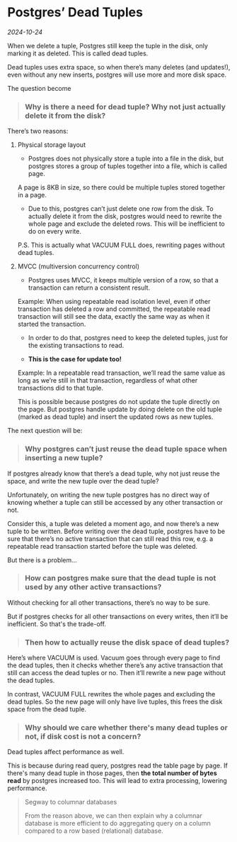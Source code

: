 # Postgres’ Dead Tuples

*2024-10-24*

When we delete a tuple, Postgres still keep the tuple in the disk, only marking it as deleted. This is called dead tuples.

Dead tuples uses extra space, so when there’s many deletes (and updates!), even without any new inserts, postgres will use more and more disk space. 

The question become

> ### Why is there a need for dead tuple? Why not just actually delete it from the disk?
>

There’s two reasons:

1. Physical storage layout
    - Postgres does not physically store a tuple into a file in the disk, but postgres stores a group of tuples together into a file, which is called page.
    
    A page is 8KB in size, so there could be multiple tuples stored together in a page.
    - Due to this, postgres can’t just delete one row from the disk. 
    To actually delete it from the disk, postgres would need to rewrite the whole page and exclude the deleted rows.
    This will be inefficient to do on every write.
    
    P.S. This is actually what VACUUM FULL does, rewriting pages without dead tuples.
2. MVCC (multiversion concurrency control)
    - Postgres uses MVCC, it keeps multiple version of a row, so that a transaction can return a consistent result.
    
    Example: When using repeatable read isolation level, even if other transaction has deleted a row and committed, the repeatable read transaction will still see the data, exactly the same way as when it started the transaction.
    - In order to do that, postgres need to keep the deleted tuples, just for the existing transactions to read.
    
    - **This is the case for update too!**
    
    Example: In a repeatable read transaction, we’ll read the same value as long as we’re still in that transaction, regardless of what other transactions did to that tuple.
    
    This is possible because postgres do not update the tuple directly on the page. But postgres handle update by doing delete on the old tuple (marked as dead tuple) and insert the updated rows as new tuples.

The next question will be:

> ### Why postgres can’t just reuse the dead tuple space when inserting a new tuple?
>

If postgres already know that there’s a dead tuple, why not just reuse the space, and write the new tuple over the dead tuple?

Unfortunately, on writing the new tuple postgres has no direct way of knowing whether a tuple can still be accessed by any other transaction or not.

Consider this, a tuple was deleted a moment ago, and now there’s a new tuple to be written.
Before writing over the dead tuple, postgres have to be sure that there’s no active transaction that can still read this row,
e.g. a repeatable read transaction started before the tuple was deleted.

But there is a problem...

> ### How can postgres make sure that the dead tuple is not used by any other active transactions?
>

Without checking for all other transactions, there’s no way to be sure.

But if postgres checks for all other transactions on every writes, then it’ll be inefficient.
So that's the trade-off.

> ### Then how to actually reuse the disk space of dead tuples?
>

Here’s where VACUUM is used. Vacuum goes through every page to find the dead tuples, then it checks whether there’s any active transaction that still can access the dead tuples or no. Then it’ll rewrite a new page without the dead tuples.

In contrast, VACUUM FULL rewrites the whole pages and excluding the dead tuples. So the new page will only have live tuples, this frees the disk space from the dead tuple.


> ### Why should we care whether there's many dead tuples or not, if disk cost is not a concern?

Dead tuples affect performance as well.

This is because during read query, postgres read the table page by page.
If there's many dead tuple in those pages, then **the total number of bytes read** by postgres increased too.
This will lead to extra processing, lowering performance.

> Segway to columnar databases
>
> From the reason above, we can then explain why a columnar database is more efficient to do aggregating query on a column compared to a row based (relational) database.
